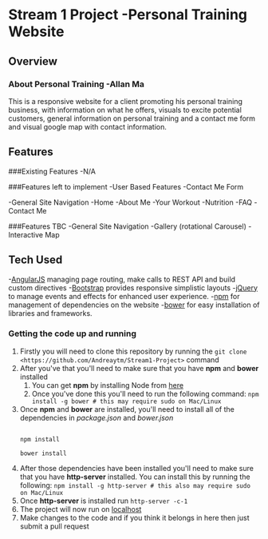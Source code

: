 # Stream 1 Project -Personal Training Website

## Overview

### About Personal Training -Allan Ma
This is a responsive website for a client promoting his personal training business, with information on what he offers, visuals to excite potential customers, general information on personal training and a contact me form and visual google map with contact information.

## Features

###Existing Features
-N/A

###Features left to implement
-User Based Features
	-Contact Me Form
	
-General Site Navigation
	-Home
	-About Me
	-Your Workout
	-Nutrition
	-FAQ
	-Contact Me
	
###Features TBC
-General Site Navigation
	-Gallery (rotational Carousel)
	-Interactive Map

## Tech Used
-[AngularJS](https://angularjs.org/) managing page routing, make calls to REST API and build custom directives
-[Bootstrap](https://getbootstrap.com/) provides responsive simplistic layouts
-[jQuery](https://jQuery.com/) to manage events and effects for enhanced user experience.
-[npm](https://www.npmjs.com/) for management of dependencies on the website 
-[bower](https://bower.io/) for easy installation of libraries and frameworks.


### Getting the code up and running 
1. Firstly you will need to clone this repository by running the ```git clone <https://github.com/Andreaytm/Stream1-Project>``` command
2. After you've that you'll need to make sure that you have **npm** and **bower** installed 
	1. You can get **npm** by installing Node from [here](https://nodejs.org/en/)
	2. Once you've done this you'll need to run the following command: 
	`npm install -g bower # this may require sudo on Mac/Linux`
3. Once **npm** and **bower** are installed, you'll need to install all of the dependencies in *package.json* and *bower.json*
	```

	npm install

	bower install 

	```
4. After those dependencies have been installed you'll need to make sure that you have **http-server** installed. You can  install this by running the following: ```npm install -g http-server # this also may require sudo on Mac/Linux```
5. Once **http-server** is installed run ```http-server -c-1```
6. The project will now run on [localhost](http://127.0.0.1:8080)
7. Make changes to the code and if you think it belongs in here then just submit a pull request


